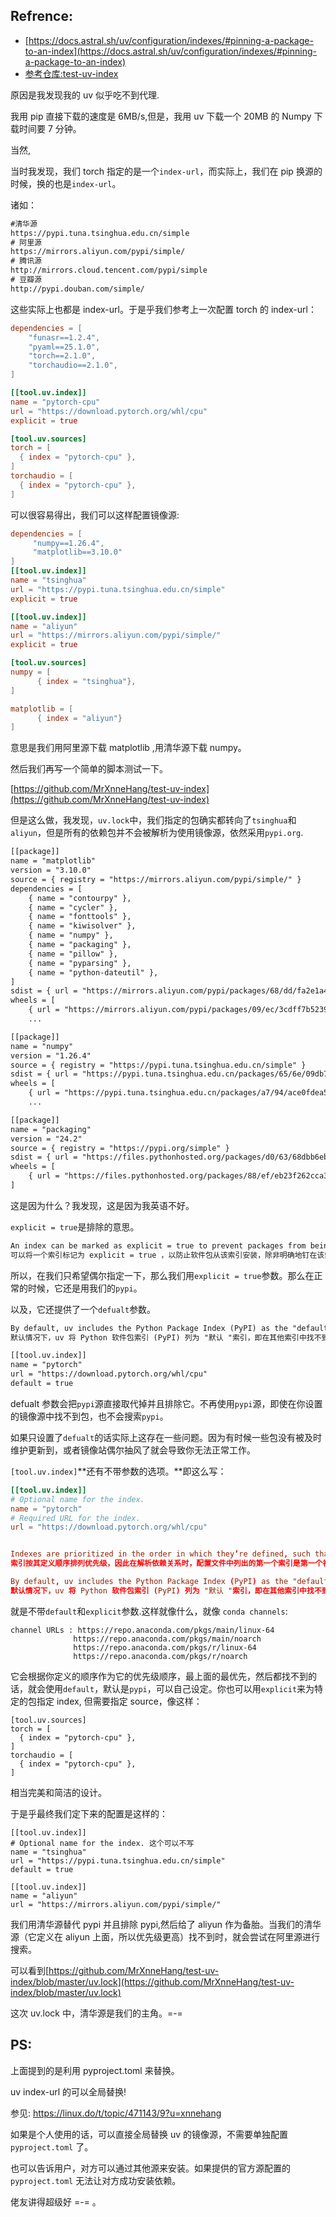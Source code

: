 ## Refrence:

- [https://docs.astral.sh/uv/configuration/indexes/#pinning-a-package-to-an-index](https://docs.astral.sh/uv/configuration/indexes/#pinning-a-package-to-an-index)<br>
- [参考仓库:test-uv-index](https://github.com/MrXnneHang/test-uv-index)

原因是我发现我的 uv 似乎吃不到代理.

我用 pip 直接下载的速度是 6MB/s,但是，我用 uv 下载一个 20MB 的 Numpy 下载时间要 7 分钟。<br>

当然,

当时我发现，我们 torch 指定的是一个`index-url`，而实际上，我们在 pip 换源的时候，换的也是`index-url`。<br>

诸如：<br>

```txt
#清华源
https://pypi.tuna.tsinghua.edu.cn/simple
# 阿里源
https://mirrors.aliyun.com/pypi/simple/
# 腾讯源
http://mirrors.cloud.tencent.com/pypi/simple
# 豆瓣源
http://pypi.douban.com/simple/
```

这些实际上也都是 index-url。于是乎我们参考上一次配置 torch 的 index-url：

```toml
dependencies = [
    "funasr==1.2.4",
    "pyaml==25.1.0",
    "torch==2.1.0",
    "torchaudio==2.1.0",
]

[[tool.uv.index]]
name = "pytorch-cpu"
url = "https://download.pytorch.org/whl/cpu"
explicit = true

[tool.uv.sources]
torch = [
  { index = "pytorch-cpu" },
]
torchaudio = [
  { index = "pytorch-cpu" },
]
```

可以很容易得出，我们可以这样配置镜像源:<br>

```toml
dependencies = [
     "numpy==1.26.4",
     "matplotlib==3.10.0"
]
[[tool.uv.index]]
name = "tsinghua"
url = "https://pypi.tuna.tsinghua.edu.cn/simple"
explicit = true

[[tool.uv.index]]
name = "aliyun"
url = "https://mirrors.aliyun.com/pypi/simple/"
explicit = true

[tool.uv.sources]
numpy = [
      { index = "tsinghua"},
]

matplotlib = [
      { index = "aliyun"}
]
```

意思是我们用阿里源下载 matplotlib ,用清华源下载 numpy。<br>

然后我们再写一个简单的脚本测试一下。<br>

[https://github.com/MrXnneHang/test-uv-index](https://github.com/MrXnneHang/test-uv-index)

但是这么做，我发现，`uv.lock`中，我们指定的包确实都转向了`tsinghua`和`aliyun`，但是所有的依赖包并不会被解析为使用镜像源，依然采用`pypi.org`.

```txt
[[package]]
name = "matplotlib"
version = "3.10.0"
source = { registry = "https://mirrors.aliyun.com/pypi/simple/" }
dependencies = [
    { name = "contourpy" },
    { name = "cycler" },
    { name = "fonttools" },
    { name = "kiwisolver" },
    { name = "numpy" },
    { name = "packaging" },
    { name = "pillow" },
    { name = "pyparsing" },
    { name = "python-dateutil" },
]
sdist = { url = "https://mirrors.aliyun.com/pypi/packages/68/dd/fa2e1a45fce2d09f4aea3cee169760e672c8262325aa5796c49d543dc7e6/matplotlib-3.10.0.tar.gz", hash = "sha256:b886d02a581b96704c9d1ffe55709e49b4d2d52709ccebc4be42db856e511278" }
wheels = [
    { url = "https://mirrors.aliyun.com/pypi/packages/09/ec/3cdff7b5239adaaacefcc4f77c316dfbbdf853c4ed2beec467e0fec31b9f/matplotlib-3.10.0-cp310-cp310-macosx_10_12_x86_64.whl", hash = "sha256:2c5829a5a1dd5a71f0e31e6e8bb449bc0ee9dbfb05ad28fc0c6b55101b3a4be6" },
    ...

[[package]]
name = "numpy"
version = "1.26.4"
source = { registry = "https://pypi.tuna.tsinghua.edu.cn/simple" }
sdist = { url = "https://pypi.tuna.tsinghua.edu.cn/packages/65/6e/09db70a523a96d25e115e71cc56a6f9031e7b8cd166c1ac8438307c14058/numpy-1.26.4.tar.gz", hash = "sha256:2a02aba9ed12e4ac4eb3ea9421c420301a0c6460d9830d74a9df87efa4912010", size = 15786129 }
wheels = [
    { url = "https://pypi.tuna.tsinghua.edu.cn/packages/a7/94/ace0fdea5241a27d13543ee117cbc65868e82213fb31a8eb7fe9ff23f313/numpy-1.26.4-cp310-cp310-macosx_10_9_x86_64.whl", hash = "sha256:9ff0f4f29c51e2803569d7a51c2304de5554655a60c5d776e35b4a41413830d0", size = 20631468 },
    ...

[[package]]
name = "packaging"
version = "24.2"
source = { registry = "https://pypi.org/simple" }
sdist = { url = "https://files.pythonhosted.org/packages/d0/63/68dbb6eb2de9cb10ee4c9c14a0148804425e13c4fb20d61cce69f53106da/packaging-24.2.tar.gz", hash = "sha256:c228a6dc5e932d346bc5739379109d49e8853dd8223571c7c5b55260edc0b97f", size = 163950 }
wheels = [
    { url = "https://files.pythonhosted.org/packages/88/ef/eb23f262cca3c0c4eb7ab1933c3b1f03d021f2c48f54763065b6f0e321be/packaging-24.2-py3-none-any.whl", hash = "sha256:09abb1bccd265c01f4a3aa3f7a7db064b36514d2cba19a2f694fe6150451a759", size = 65451 },
]
```

这是因为什么？我发现，这是因为我英语不好。<br>

`explicit = true`是排除的意思。<br>

```txt
An index can be marked as explicit = true to prevent packages from being installed from that index unless explicitly pinned to it. For example, to ensure that torch is installed from the pytorch index, but all other packages are installed from PyPI, add the following to your pyproject.toml:
可以将一个索引标记为 explicit = true ，以防止软件包从该索引安装，除非明确地钉在该索引上。例如，要确保 torch 从 pytorch 索引安装，而所有其他软件包都从 PyPI 安装，可在 pyproject.toml ：
```

所以，在我们只希望偶尔指定一下，那么我们用`explicit = true`参数。那么在正常的时候，它还是用我们的`pypi`。<br>

以及，它还提供了一个`defualt`参数。<br>

```txt
By default, uv includes the Python Package Index (PyPI) as the "default" index, i.e., the index used when a package is not found on any other index. To exclude PyPI from the list of indexes, set default = true on another index entry (or use the --default-index command-line option):
默认情况下，uv 将 Python 软件包索引 (PyPI) 列为 "默认 "索引，即在其他索引中找不到软件包时使用的索引。要从索引列表中排除 PyPI，可在其他索引条目中设置 default = true （或使用 --default-index 命令行选项）：

[[tool.uv.index]]
name = "pytorch"
url = "https://download.pytorch.org/whl/cpu"
default = true
```

defualt 参数会把`pypi`源直接取代掉并且排除它。不再使用`pypi`源，即使在你设置的镜像源中找不到包，也不会搜索`pypi`。<br>

如果只设置了`defualt`的话实际上这存在一些问题。因为有时候一些包没有被及时维护更新到，或者镜像站偶尔抽风了就会导致你无法正常工作。<br>

`[tool.uv.index]`**还有不带参数的选项。**即这么写：<br>

```toml
[[tool.uv.index]]
# Optional name for the index.
name = "pytorch"
# Required URL for the index.
url = "https://download.pytorch.org/whl/cpu"


Indexes are prioritized in the order in which they’re defined, such that the first index listed in the configuration file is the first index consulted when resolving dependencies, with indexes provided via the command line taking precedence over those in the configuration file.
索引按其定义顺序排列优先级，因此在解析依赖关系时，配置文件中列出的第一个索引是第一个被查询的索引，通过命令行提供的索引优先于配置文件中的索引。

By default, uv includes the Python Package Index (PyPI) as the "default" index, i.e., the index used when a package is not found on any other index. To exclude PyPI from the list of indexes, set default = true on another index entry (or use the --default-index command-line option):
默认情况下，uv 将 Python 软件包索引 (PyPI) 列为 "默认 "索引，即在其他索引中找不到软件包时使用的索引。要从索引列表中排除 PyPI，可在其他索引条目中设置 default = true （或使用 --default-index 命令行选项）：
```

就是不带`default`和`explicit`参数.这样就像什么，就像 `conda channels`:<br>

```shell
channel URLs : https://repo.anaconda.com/pkgs/main/linux-64
              https://repo.anaconda.com/pkgs/main/noarch
              https://repo.anaconda.com/pkgs/r/linux-64
              https://repo.anaconda.com/pkgs/r/noarch
```

它会根据你定义的顺序作为它的优先级顺序，最上面的最优先，然后都找不到的话，就会使用`default`，默认是`pypi`，可以自己设定。你也可以用`explicit`来为特定的包指定 index, 但需要指定 source，像这样：<br>

```
[tool.uv.sources]
torch = [
  { index = "pytorch-cpu" },
]
torchaudio = [
  { index = "pytorch-cpu" },
]
```

相当完美和简洁的设计。<br>

于是乎最终我们定下来的配置是这样的：<br>

```shell
[[tool.uv.index]]
# Optional name for the index. 这个可以不写
name = "tsinghua"
url = "https://pypi.tuna.tsinghua.edu.cn/simple"
default = true

[[tool.uv.index]]
name = "aliyun"
url = "https://mirrors.aliyun.com/pypi/simple/"
```

我们用清华源替代 pypi 并且排除 pypi,然后给了 aliyun 作为备胎。当我们的清华源（它定义在 aliyun 上面，所以优先级更高）找不到时，就会尝试在阿里源进行搜索。<br>

可以看到[https://github.com/MrXnneHang/test-uv-index/blob/master/uv.lock](https://github.com/MrXnneHang/test-uv-index/blob/master/uv.lock)<br>

这次 uv.lock 中，清华源是我们的主角。=-=<br>

## PS:

上面提到的是利用 pyproject.toml 来替换。

uv index-url 的可以全局替换!

参见: https://linux.do/t/topic/471143/9?u=xnnehang

如果是个人使用的话，可以直接全局替换 uv 的镜像源，不需要单独配置 `pyproject.toml` 了。

也可以告诉用户，对方可以通过其他源来安装。如果提供的官方源配置的 `pyproject.toml` 无法让对方成功安装依赖。

佬友讲得超级好 =-= 。
